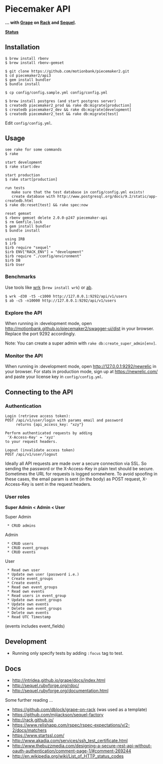 # Piecemaker API

__... with [Grape](https://github.com/intridea/grape) on [Rack](http://rack.github.io/) and [Sequel](https://github.com/jeremyevans/sequel).__

__[Status](http://htmlpreview.github.io/?https://github.com/motionbank/piecemaker2/blob/master/api3/rspec.html)__

## Installation

```
$ brew install rbenv
$ brew install rbenv-gemset

$ git clone https://github.com/motionbank/piecemaker2.git
$ cd piecemaker2/api3
$ gem install bundler
$ bundle install

$ cp config/config.sample.yml config/config.yml

$ brew install postgres (and start postgres server)
$ createdb piecemaker2_prod && rake db:migrate[production]
$ createdb piecemaker2_dev && rake db:migrate[development]
$ createdb piecemaker2_test && rake db:migrate[test]
```

Edit ```config/config.yml```.

## Usage
```
see rake for some commands
$ rake

start development
$ rake start:dev

start production
$ rake start[production]

run tests 
   make sure that the test database in config/config.yml exists!
   create database with http://www.postgresql.org/docs/9.2/static/app-createdb.html
$ rake db:reset[test] && rake spec:now

reset gemset
$ rbenv gemset delete 2.0.0-p247 piecemaker-api
$ rm Gemfile.lock
$ gem install bundler
$ bundle install

using IRB
$ irb
$irb require "sequel"
$irb ENV["RACK_ENV"] = "development"
$irb require "./config/environment"
$irb DB
$irb User
```

### Benchmarks

Use tools like [wrk](https://github.com/wg/wrk) (```brew install wrk```) or
[ab](http://httpd.apache.org/docs/2.2/programs/ab.html).

```
$ wrk -d30 -t5 -c1000 http://127.0.0.1:9292/api/v1/users
$ ab -c5 -n10000 http://127.0.0.1:9292/api/v1/users
```

### Explore the API
When running in :development mode, open http://motionbank.github.io/piecemaker2/swagger-ui/dist in your browser. Replace the port 9292 accordingly.

Note: You can create a super admin with ```rake db:create_super_admin[env]```.


### Monitor the API
When running in :development mode, open http://127.0.0.1:9292/newrelic
in your browser. For stats in production mode, sign up at 
https://newrelic.com/ and paste your license key in ```config/config.yml```.

## Connecting to the API

### Authentication
```
Login (retrieve access token):
POST /api/v1/user/login with params email and password
     returns {api_access_key: "xzy"}

Perform authenticated requests by adding 
 'X-Access-Key' = 'xyz'
to your request headers.

Logout (invalidate access token)
POST /api/v1/user/logout 
```

Ideally all API requests are made over a secure connection via SSL. So sending
the password or the X-Access-Key in plain text should be secure. Sometimes the
URL for requests is logged somewhere. To avoid spoofing in these cases, the 
email param is sent (in the body) as POST request, X-Access-Key is sent 
in the request headers.

### User roles

__Super Admin < Admin < User__

Super Admin
```
 * CRUD admins
```

Admin
```
 * CRUD users
 * CRUD event_groups
 * CRUD events
```

User
```
 * Read own user
 * Update own user (password i.e.)
 * Create event_groups
 * Create events
 * Read own event_groups
 * Read own events
 * Read users in event_group
 * Update own event_groups
 * Update own events
 * Delete own event_groups
 * Delete own events
 * Read UTC Timestamp
```
(events includes event_fields)


## Development

 * Running only specify tests by adding ```:focus``` tag to test.

## Docs

 * http://intridea.github.io/grape/docs/index.html
 * http://sequel.rubyforge.org/rdoc/
 * http://sequel.rubyforge.org/documentation.html 


Some further reading ...
 * https://github.com/dblock/grape-on-rack (was used as a template)
 * https://github.com/mjijackson/sequel-factory
 * http://rack.github.io/
 * https://www.relishapp.com/rspec/rspec-expectations/v/2-2/docs/matchers
 * https://www.startssl.com/
 * http://www.akadia.com/services/ssh_test_certificate.html
 * http://www.thebuzzmedia.com/designing-a-secure-rest-api-without-oauth-authentication/comment-page-1/#comment-269244
 * http://en.wikipedia.org/wiki/List_of_HTTP_status_codes